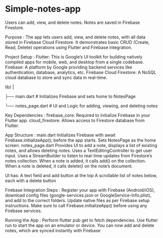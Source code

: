 # Simple-notes-app
 Users can add, view, and delete notes. Notes are saved in Firebase Firestore.

Purpose :
The app lets users add, view, and delete notes, with all data stored in Firebase Cloud Firestore. It demonstrates basic CRUD (Create, Read, Delete) operations using Flutter and Firebase integration.

Project Setup :
Flutter: This is Google’s UI toolkit for building natively compiled apps for mobile, web, and desktop from a single codebase.
Firebase: A platform by Google providing backend services like authentication, database, analytics, etc.
Firebase Cloud Firestore: A NoSQL cloud database to store and sync data in real-time.




lib/
|

├── main.dart          # Initializes Firebase and sets home to NotesPage

└── notes_page.dart    # UI and Logic for adding, viewing, and deleting notes




Key Dependencies :
firebase_core: Required to initialize Firebase in your Flutter app.
cloud_firestore: Allows access to Firestore database from Flutter.

 App Structure :
main.dart
Initializes Firebase with await Firebase.initializeApp(); before the app starts.
Sets NotesPage as the home screen.
notes_page.dart
Provides UI to add a note, displays a list of existing notes, and allows deleting notes.
Uses a TextEditingController to get user input.
Uses a StreamBuilder to listen to real-time updates from Firestore’s notes collection.
When a note is added, it calls add() on the collection.
When a note is deleted, it calls delete() on the note’s document.

UI has:
A text field and add button at the top
A scrollable list of notes below, each with a delete button

Firebase Integration Steps :
Register your app with Firebase (Android/iOS), download config files (google-services.json or GoogleService-Info.plist), and add to the correct folders.
Update native files as per Firebase setup instructions.
Make sure to call Firebase.initializeApp() before using any Firebase services.

 Running the App :
Perform flutter pub get to fetch dependencies.
Use flutter run to start the app on an emulator or device.
You can now add and delete notes, which are synced instantly with Firebase


 

